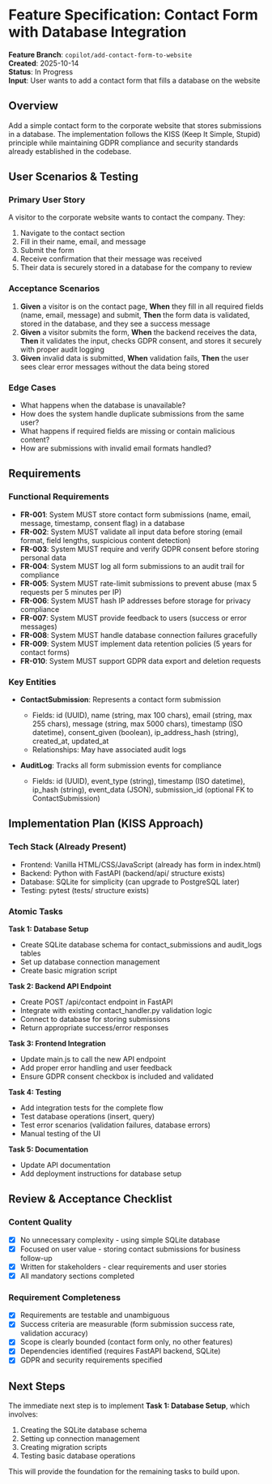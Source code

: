 # Feature Specification: Contact Form with Database Integration

**Feature Branch**: `copilot/add-contact-form-to-website`  
**Created**: 2025-10-14  
**Status**: In Progress  
**Input**: User wants to add a contact form that fills a database on the website

## Overview

Add a simple contact form to the corporate website that stores submissions in a database. The implementation follows the KISS (Keep It Simple, Stupid) principle while maintaining GDPR compliance and security standards already established in the codebase.

## User Scenarios & Testing

### Primary User Story
A visitor to the corporate website wants to contact the company. They:
1. Navigate to the contact section
2. Fill in their name, email, and message
3. Submit the form
4. Receive confirmation that their message was received
5. Their data is securely stored in a database for the company to review

### Acceptance Scenarios
1. **Given** a visitor is on the contact page, **When** they fill in all required fields (name, email, message) and submit, **Then** the form data is validated, stored in the database, and they see a success message
2. **Given** a visitor submits the form, **When** the backend receives the data, **Then** it validates the input, checks GDPR consent, and stores it securely with proper audit logging
3. **Given** invalid data is submitted, **When** validation fails, **Then** the user sees clear error messages without the data being stored

### Edge Cases
- What happens when the database is unavailable?
- How does the system handle duplicate submissions from the same user?
- What happens if required fields are missing or contain malicious content?
- How are submissions with invalid email formats handled?

## Requirements

### Functional Requirements
- **FR-001**: System MUST store contact form submissions (name, email, message, timestamp, consent flag) in a database
- **FR-002**: System MUST validate all input data before storing (email format, field lengths, suspicious content detection)
- **FR-003**: System MUST require and verify GDPR consent before storing personal data
- **FR-004**: System MUST log all form submissions to an audit trail for compliance
- **FR-005**: System MUST rate-limit submissions to prevent abuse (max 5 requests per 5 minutes per IP)
- **FR-006**: System MUST hash IP addresses before storage for privacy compliance
- **FR-007**: System MUST provide feedback to users (success or error messages)
- **FR-008**: System MUST handle database connection failures gracefully
- **FR-009**: System MUST implement data retention policies (5 years for contact forms)
- **FR-010**: System MUST support GDPR data export and deletion requests

### Key Entities
- **ContactSubmission**: Represents a contact form submission
  - Fields: id (UUID), name (string, max 100 chars), email (string, max 255 chars), message (string, max 5000 chars), timestamp (ISO datetime), consent_given (boolean), ip_address_hash (string), created_at, updated_at
  - Relationships: May have associated audit logs
  
- **AuditLog**: Tracks all form submission events for compliance
  - Fields: id (UUID), event_type (string), timestamp (ISO datetime), ip_hash (string), event_data (JSON), submission_id (optional FK to ContactSubmission)

## Implementation Plan (KISS Approach)

### Tech Stack (Already Present)
- Frontend: Vanilla HTML/CSS/JavaScript (already has form in index.html)
- Backend: Python with FastAPI (backend/api/ structure exists)
- Database: SQLite for simplicity (can upgrade to PostgreSQL later)
- Testing: pytest (tests/ structure exists)

### Atomic Tasks

**Task 1: Database Setup**
- Create SQLite database schema for contact_submissions and audit_logs tables
- Set up database connection management
- Create basic migration script

**Task 2: Backend API Endpoint**
- Create POST /api/contact endpoint in FastAPI
- Integrate with existing contact_handler.py validation logic
- Connect to database for storing submissions
- Return appropriate success/error responses

**Task 3: Frontend Integration**
- Update main.js to call the new API endpoint
- Add proper error handling and user feedback
- Ensure GDPR consent checkbox is included and validated

**Task 4: Testing**
- Add integration tests for the complete flow
- Test database operations (insert, query)
- Test error scenarios (validation failures, database errors)
- Manual testing of the UI

**Task 5: Documentation**
- Update API documentation
- Add deployment instructions for database setup

## Review & Acceptance Checklist

### Content Quality
- [x] No unnecessary complexity - using simple SQLite database
- [x] Focused on user value - storing contact submissions for business follow-up
- [x] Written for stakeholders - clear requirements and user stories
- [x] All mandatory sections completed

### Requirement Completeness  
- [x] Requirements are testable and unambiguous
- [x] Success criteria are measurable (form submission success rate, validation accuracy)
- [x] Scope is clearly bounded (contact form only, no other features)
- [x] Dependencies identified (requires FastAPI backend, SQLite)
- [x] GDPR and security requirements specified

## Next Steps

The immediate next step is to implement **Task 1: Database Setup**, which involves:
1. Creating the SQLite database schema
2. Setting up connection management
3. Creating migration scripts
4. Testing basic database operations

This will provide the foundation for the remaining tasks to build upon.
